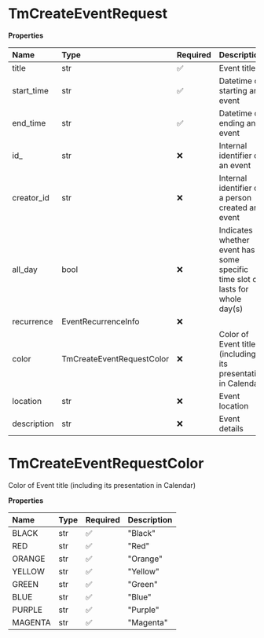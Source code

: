 # TmCreateEventRequest

**Properties**

| Name        | Type                      | Required | Description                                                                   |
| :---------- | :------------------------ | :------- | :---------------------------------------------------------------------------- |
| title       | str                       | ✅       | Event title                                                                   |
| start_time  | str                       | ✅       | Datetime of starting an event                                                 |
| end_time    | str                       | ✅       | Datetime of ending an event                                                   |
| id\_        | str                       | ❌       | Internal identifier of an event                                               |
| creator_id  | str                       | ❌       | Internal identifier of a person created an event                              |
| all_day     | bool                      | ❌       | Indicates whether event has some specific time slot or lasts for whole day(s) |
| recurrence  | EventRecurrenceInfo       | ❌       |                                                                               |
| color       | TmCreateEventRequestColor | ❌       | Color of Event title (including its presentation in Calendar)                 |
| location    | str                       | ❌       | Event location                                                                |
| description | str                       | ❌       | Event details                                                                 |

# TmCreateEventRequestColor

Color of Event title (including its presentation in Calendar)

**Properties**

| Name    | Type | Required | Description |
| :------ | :--- | :------- | :---------- |
| BLACK   | str  | ✅       | "Black"     |
| RED     | str  | ✅       | "Red"       |
| ORANGE  | str  | ✅       | "Orange"    |
| YELLOW  | str  | ✅       | "Yellow"    |
| GREEN   | str  | ✅       | "Green"     |
| BLUE    | str  | ✅       | "Blue"      |
| PURPLE  | str  | ✅       | "Purple"    |
| MAGENTA | str  | ✅       | "Magenta"   |

<!-- This file was generated by liblab | https://liblab.com/ -->
